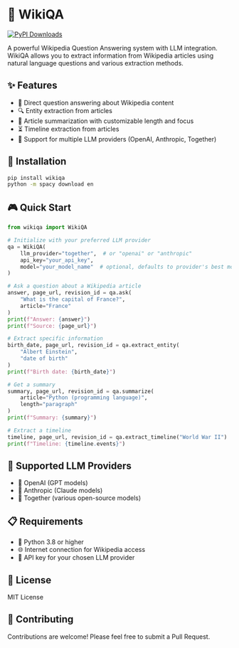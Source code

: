 # 🎯 WikiQA
[![PyPI Downloads](https://static.pepy.tech/personalized-badge/wikiqa?period=total&units=INTERNATIONAL_SYSTEM&left_color=BLACK&right_color=GREEN&left_text=downloads)](https://pepy.tech/projects/wikiqa)

A powerful Wikipedia Question Answering system with LLM integration. WikiQA allows you to extract information from Wikipedia articles using natural language questions and various extraction methods.

## ✨ Features

- 🤖 Direct question answering about Wikipedia content
- 🔍 Entity extraction from articles
- 📝 Article summarization with customizable length and focus
- ⏳ Timeline extraction from articles
- 🔌 Support for multiple LLM providers (OpenAI, Anthropic, Together)

## 🚀 Installation

```bash
pip install wikiqa
python -m spacy download en
```

## 🎮 Quick Start

```python
from wikiqa import WikiQA

# Initialize with your preferred LLM provider
qa = WikiQA(
    llm_provider="together",  # or "openai" or "anthropic"
    api_key="your_api_key",
    model="your_model_name"  # optional, defaults to provider's best model
)

# Ask a question about a Wikipedia article
answer, page_url, revision_id = qa.ask(
    "What is the capital of France?",
    article="France"
)
print(f"Answer: {answer}")
print(f"Source: {page_url}")

# Extract specific information
birth_date, page_url, revision_id = qa.extract_entity(
    "Albert Einstein",
    "date of birth"
)
print(f"Birth date: {birth_date}")

# Get a summary
summary, page_url, revision_id = qa.summarize(
    article="Python (programming language)",
    length="paragraph"
)
print(f"Summary: {summary}")

# Extract a timeline
timeline, page_url, revision_id = qa.extract_timeline("World War II")
print(f"Timeline: {timeline.events}")
```

## 🤝 Supported LLM Providers

- 🎨 OpenAI (GPT models)
- 🧠 Anthropic (Claude models)
- 🌟 Together (various open-source models)

## 📋 Requirements

- 🐍 Python 3.8 or higher
- 🌐 Internet connection for Wikipedia access
- 🔑 API key for your chosen LLM provider

## 📄 License

MIT License

## 🤝 Contributing

Contributions are welcome! Please feel free to submit a Pull Request.
